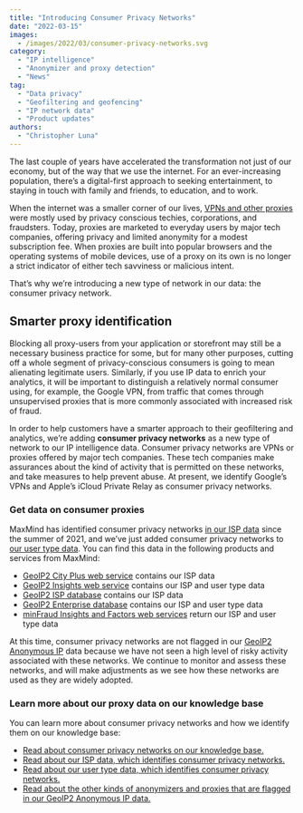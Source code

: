 ```yaml
---
title: "Introducing Consumer Privacy Networks"
date: "2022-03-15"
images:
  - /images/2022/03/consumer-privacy-networks.svg
category:
  - "IP intelligence"
  - "Anonymizer and proxy detection"
  - "News"
tag:
  - "Data privacy"
  - "Geofiltering and geofencing"
  - "IP network data"
  - "Product updates"
authors:
  - "Christopher Luna"
---
```


The last couple of years have accelerated the transformation not just of our
economy, but of the way that we use the internet. For an ever-increasing
population, there’s a digital-first approach to seeking entertainment, to
staying in touch with family and friends, to education, and to work.

When the internet was a smaller corner of our lives,
[VPNs and other proxies](/2019/01/types-of-anonymous-ips-and-how-they-affect-your-business)
were mostly used by privacy conscious techies, corporations, and fraudsters.
Today, proxies are marketed to everyday users by major tech companies, offering
privacy and limited anonymity for a modest subscription fee. When proxies are
built into popular browsers and the operating systems of mobile devices, use of
a proxy on its own is no longer a strict indicator of either tech savviness or
malicious intent.

That’s why we’re introducing a new type of network in our data: the consumer
privacy network.

## Smarter proxy identification

Blocking all proxy-users from your application or storefront may still be a
necessary business practice for some, but for many other purposes, cutting off a
whole segment of privacy-conscious consumers is going to mean alienating
legitimate users. Similarly, if you use IP data to enrich your analytics, it
will be important to distinguish a relatively normal consumer using, for
example, the Google VPN, from traffic that comes through unsupervised proxies
that is more commonly associated with increased risk of fraud.

In order to help customers have a smarter approach to their geofiltering and
analytics, we’re adding **consumer privacy networks** as a new type of network
to our IP intelligence data. Consumer privacy networks are VPNs or proxies
offered by major tech companies. These tech companies make assurances about the
kind of activity that is permitted on these networks, and take measures to help
prevent abuse. At present, we identify Google’s VPNs and Apple’s iCloud Private
Relay as consumer privacy networks.

### Get data on consumer proxies

MaxMind has identified consumer privacy networks
[in our ISP data](https://support.maxmind.com/hc/en-us/articles/4408618186907-Business-VPNs-and-Consumer-Privacy-Networks)
since the summer of 2021, and we’ve just added consumer privacy networks to
[our user type data](https://support.maxmind.com/hc/en-us/articles/4408208479131-User-Context-Data#h_01FN9BTGFQVP41YNPDGM454T2T).
You can find this data in the following products and services from MaxMind:

- [GeoIP2 City Plus web service](https://www.maxmind.com/en/geoip2-precision-city-service)
  contains our ISP data
- [GeoIP2 Insights web service](https://www.maxmind.com/en/geoip2-precision-insights)
  contains our ISP and user type data
- [GeoIP2 ISP database](https://www.maxmind.com/en/geoip2-isp-database) contains
  our ISP data
- [GeoIP2 Enterprise database](https://www.maxmind.com/en/solutions/geoip2-enterprise-product-suite/enterprise-database)
  contains our ISP and user type data
- [minFraud Insights and Factors web services](https://www.maxmind.com/en/solutions/minfraud-services)
  return our ISP and user type data

At this time, consumer privacy networks are not flagged in our
[GeoIP2 Anonymous IP](https://www.maxmind.com/en/solutions/geoip2-enterprise-product-suite/anonymous-ip-database)
data because we have not seen a high level of risky activity associated with
these networks. We continue to monitor and assess these networks, and will make
adjustments as we see how these networks are used as they are widely adopted.

### Learn more about our proxy data on our knowledge base

You can learn more about consumer privacy networks and how we identify them on
our knowledge base:

- [Read about consumer privacy networks on our knowledge base.](https://support.maxmind.com/hc/en-us/articles/4408618186907-Business-VPNs-and-Consumer-Privacy-Networks)
- [Read about our ISP data, which identifies consumer privacy networks.](https://support.maxmind.com/hc/en-us/articles/4408200231067-IP-Network-Data#h_01FN989KHXR7TGXPB5T2DK0Q77)
- [Read about our user type data, which identifies consumer privacy networks.](https://support.maxmind.com/hc/en-us/articles/4408208479131-User-Context-Data#h_01FN9BTGFQVP41YNPDGM454T2T)
- [Read about the other kinds of anonymizers and proxies that are flagged in our GeoIP2 Anonymous IP data.](https://support.maxmind.com/hc/en-us/articles/4408208507163-Anonymizer-and-Proxy-Data)
